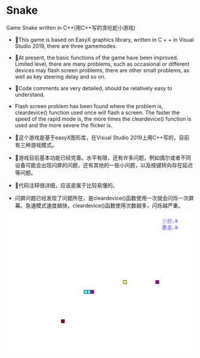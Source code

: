 # Snake
Game Snake written in C++(用C++写的贪吃蛇小游戏)

- 🔭This game is based on EasyX graphics library, written in C + + in Visual Studio 2019, there are three gamemodes. 

- 🤔At present, the basic functions of the game have been improved. Limited level, there are many problems, such as occasional or different devices may flash screen problems, there are other small problems, as well as key steering delay and so on.

- 🌱Code comments are very detailed, should be relatively easy to understand.

- Flash screen problem has been found where the problem is, cleardevice() function used once will flash a screen. The faster the speed of the rapid mode is, the more times the cleardevice() function is used and the more severe the flicker is. 

- 🔭这个游戏是基于easyX图形库，在Visual Studio 2019上用C++写的，目前有三种游戏模式。

- 🤔游戏目前基本功能已经完善。水平有限，还有许多问题，例如偶尔或者不同设备可能会出现闪屏的问题，还有其他的一些小问题，以及按键转向存在延迟等问题。

- 🔭代码注释很详细，应该是属于比较易懂的。

- 闪屏问题已经发现了问题所在，是cleardevice()函数使用一次就会闪烁一次屏幕。急速模式速度越快，cleardevice()函数使用次数越多，闪烁越严重。

![Image text](snake1.png)
